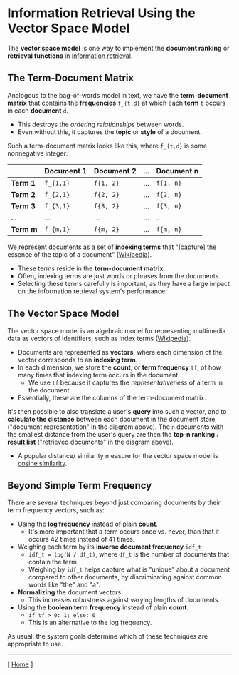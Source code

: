 # Information Retrieval Using the Vector Space Model

The **vector space model** is one way to implement the **document ranking** or **retrieval functions** in [information retrieval](information-retrieval.md).

## The Term-Document Matrix

Analogous to the bag-of-words model in text, we have the **term-document matrix** that contains the **frequencies** `f_{t,d}` at which each **term** `t` occurs in each **document** `d`.

* This destroys the *ordering relationships* between words.
* Even without this, it captures the **topic** or **style** of a document.

Such a term-document matrix looks like this, where `f_{t,d}` is some nonnegative integer:

| | **Document 1** | **Document 2** | **...** | **Document n** |
|---|---|---|---|---|
| **Term 1** | `f_{1,1}` | `f{1, 2}` | ... | `f{1, n}` |
| **Term 2** | `f_{2,1}` | `f{2, 2}` | ... | `f{2, n}` |
| **Term 3** | `f_{3,1}` | `f{3, 2}` | ... | `f{3, n}` |
| **...** | ... | ... | ... | ... |
| **Term m** | `f_{m,1}` | `f{m, 2}` | ... | `f{m, n}` |

We represent documents as a set of **indexing terms** that "[capture] the essence of the topic of a document" ([Wikipedia](https://en.wikipedia.org/wiki/Index_term)).

* These terms reside in the **term-document matrix**.
* Often, indexing terms are just words or phrases from the documents.
* Selecting these terms carefully is important, as they have a large impact on the information retrieval system's performance.

## The Vector Space Model

The vector space model is an algebraic model for representing multimedia data as vectors of identifiers, such as index terms ([Wikipedia](https://en.wikipedia.org/wiki/Vector_space_model)).

* Documents are represented as **vectors**, where each dimension of the vector corresponds to an **indexing term**.
* In each dimension, we store the **count**, or **term frequency** `tf`, of how many times that indexing term occurs in the document.
    * We use `tf` because it captures the *representativeness* of a term in the document.
* Essentially, these are the columns of the term-document matrix.

It's then possible to also translate a user's **query** into such a vector, and to **calculate the distance** between each document in the document store ("document representation" in the diagram above). The `n` documents with the smallest distance from the user's query are then the **top-n ranking** / **result list** ("retrieved documents" in the diagram above).

* A popular distance/ similarity measure for the vector space model is [cosine similarity](background.md#cosine-similarity).

## Beyond Simple Term Frequency

There are several techniques beyond just comparing documents by their term frequency vectors, such as:

* Using the **log frequency** instead of plain **count**.
    * It's more important that a term occurs once vs. never, than that it occurs 42 times instead of 41 times.
* Weighing each term by its **inverse document frequency** `idf_t`
    * `idf_t = log(N / df_t)`, where `df_t` is the number of documents that contain the term.
    * Weighing by `idf_t` helps capture what is "unique" about a document compared to other documents, by discriminating against common words like "the" and "a". 
* **Normalizing** the document vectors.
    * This increases robustness against varying lengths of documents.
* Using the **boolean term frequency** instead of plain **count**.
    * `if tf > 0: 1; else: 0`
    * This is an alternative to the log frequency.

As usual, the system goals determine which of these techniques are appropriate to use.

---

[ [Home](README.md) ]
